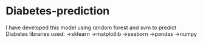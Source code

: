 # Diabetes-prediction
I have developed this model using random forest and svm to predict Diabetes 
libraries used:
 ->sklearn
 ->matplotlib
 ->seaborn
 ->pandas
 ->numpy
 
 
